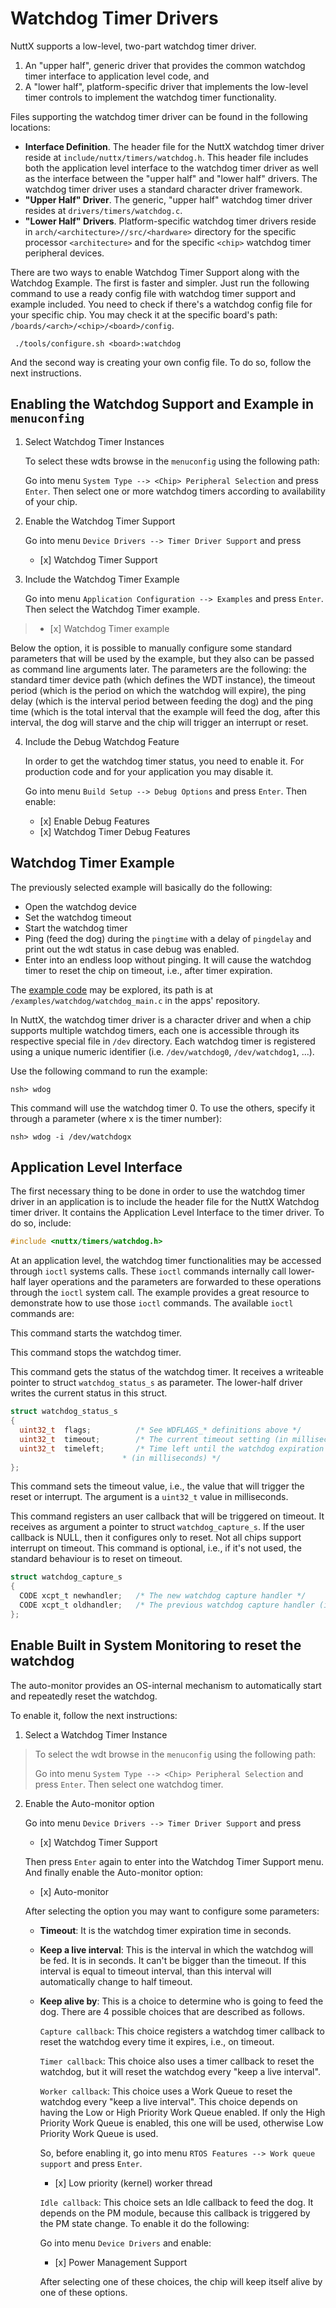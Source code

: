 # Watchdog Timer Drivers

NuttX supports a low-level, two-part watchdog timer driver.

1.  An "upper half", generic driver that provides the common watchdog
    timer interface to application level code, and
2.  A "lower half", platform-specific driver that implements the
    low-level timer controls to implement the watchdog timer
    functionality.

Files supporting the watchdog timer driver can be found in the following
locations:

  - **Interface Definition**. The header file for the NuttX watchdog
    timer driver reside at `include/nuttx/timers/watchdog.h`. This
    header file includes both the application level interface to the
    watchdog timer driver as well as the interface between the "upper
    half" and "lower half" drivers. The watchdog timer driver uses a
    standard character driver framework.
  - **"Upper Half" Driver**. The generic, "upper half" watchdog timer
    driver resides at `drivers/timers/watchdog.c`.
  - **"Lower Half" Drivers**. Platform-specific watchdog timer drivers
    reside in `arch/<architecture>//src/<hardware>` directory for the
    specific processor `<architecture>` and for the specific `<chip>`
    watchdog timer peripheral devices.

There are two ways to enable Watchdog Timer Support along with the
Watchdog Example. The first is faster and simpler. Just run the
following command to use a ready config file with watchdog timer support
and example included. You need to check if there's a watchdog config
file for your specific chip. You may check it at the specific board's
path: `/boards/<arch>/<chip>/<board>/config`.

``` console
 ./tools/configure.sh <board>:watchdog
```

And the second way is creating your own config file. To do so, follow
the next instructions.

## Enabling the Watchdog Support and Example in `menuconfing`

1.  Select Watchdog Timer Instances
    
    To select these wdts browse in the `menuconfig` using the following
    path:
    
    Go into menu `System Type --> <Chip> Peripheral Selection` and press
    `Enter`. Then select one or more watchdog timers according to
    availability of your chip.

2.  Enable the Watchdog Timer Support
    
    Go into menu `Device Drivers --> Timer Driver Support` and press
    
      - \[x\] Watchdog Timer Support

3.  Include the Watchdog Timer Example
    
    Go into menu `Application Configuration --> Examples` and press
    `Enter`. Then select the Watchdog Timer example.

>   - \[x\] Watchdog Timer example

Below the option, it is possible to manually configure some standard
parameters that will be used by the example, but they also can be passed
as command line arguments later. The parameters are the following: the
standard timer device path (which defines the WDT instance), the timeout
period (which is the period on which the watchdog will expire), the ping
delay (which is the interval period between feeding the dog) and the
ping time (which is the total interval that the example will feed the
dog, after this interval, the dog will starve and the chip will trigger
an interrupt or reset.

4.  Include the Debug Watchdog Feature
    
    In order to get the watchdog timer status, you need to enable it.
    For production code and for your application you may disable it.
    
    Go into menu `Build Setup --> Debug Options` and press `Enter`. Then
    enable:
    
      - \[x\] Enable Debug Features
      - \[x\] Watchdog Timer Debug Features

## Watchdog Timer Example

The previously selected example will basically do the following:

  - Open the watchdog device
  - Set the watchdog timeout
  - Start the watchdog timer
  - Ping (feed the dog) during the `pingtime` with a delay of
    `pingdelay` and print out the wdt status in case debug was enabled.
  - Enter into an endless loop without pinging. It will cause the
    watchdog timer to reset the chip on timeout, i.e., after timer
    expiration.

The [example
code](https://github.com/apache/nuttx-apps/blob/master/examples/watchdog/watchdog_main.c)
may be explored, its path is at `/examples/watchdog/watchdog_main.c` in
the apps' repository.

In NuttX, the watchdog timer driver is a character driver and when a
chip supports multiple watchdog timers, each one is accessible through
its respective special file in `/dev` directory. Each watchdog timer is
registered using a unique numeric identifier (i.e. `/dev/watchdog0`,
`/dev/watchdog1`, ...).

Use the following command to run the example:

``` console
nsh> wdog
```

This command will use the watchdog timer 0. To use the others, specify
it through a parameter (where x is the timer number):

``` console
nsh> wdog -i /dev/watchdogx
```

## Application Level Interface

The first necessary thing to be done in order to use the watchdog timer
driver in an application is to include the header file for the NuttX
Watchdog timer driver. It contains the Application Level Interface to
the timer driver. To do so, include:

``` c
#include <nuttx/timers/watchdog.h>
```

At an application level, the watchdog timer functionalities may be
accessed through `ioctl` systems calls. These `ioctl` commands
internally call lower-half layer operations and the parameters are
forwarded to these operations through the `ioctl` system call. The
example provides a great resource to demonstrate how to use those
`ioctl` commands. The available `ioctl` commands are:

This command starts the watchdog timer.

This command stops the watchdog timer.

This command gets the status of the watchdog timer. It receives a
writeable pointer to struct `watchdog_status_s` as parameter. The
lower-half driver writes the current status in this struct.

``` c
struct watchdog_status_s
{
  uint32_t  flags;          /* See WDFLAGS_* definitions above */
  uint32_t  timeout;        /* The current timeout setting (in milliseconds) */
  uint32_t  timeleft;       /* Time left until the watchdog expiration
                         * (in milliseconds) */
};
```

This command sets the timeout value, i.e., the value that will trigger
the reset or interrupt. The argument is a `uint32_t` value in
milliseconds.

This command registers an user callback that will be triggered on
timeout. It receives as argument a pointer to struct
`watchdog_capture_s`. If the user callback is NULL, then it configures
only to reset. Not all chips support interrupt on timeout. This command
is optional, i.e., if it's not used, the standard behaviour is to reset
on timeout.

``` c
struct watchdog_capture_s
{
  CODE xcpt_t newhandler;   /* The new watchdog capture handler */
  CODE xcpt_t oldhandler;   /* The previous watchdog capture handler (if any) */
};
```

## Enable Built in System Monitoring to reset the watchdog

The auto-monitor provides an OS-internal mechanism to automatically
start and repeatedly reset the watchdog.

To enable it, follow the next instructions:

1.  Select a Watchdog Timer Instance

> To select the wdt browse in the `menuconfig` using the following path:
> 
> Go into menu `System Type --> <Chip> Peripheral Selection` and press
> `Enter`. Then select one watchdog timer.

2.  Enable the Auto-monitor option
    
    Go into menu `Device Drivers --> Timer Driver Support` and press
    
      - \[x\] Watchdog Timer Support
    
    Then press `Enter` again to enter into the Watchdog Timer Support
    menu. And finally enable the Auto-monitor option:
    
      - \[x\] Auto-monitor
    
    After selecting the option you may want to configure some
    parameters:
    
      - **Timeout**: It is the watchdog timer expiration time in
        seconds.
    
      - **Keep a live interval**: This is the interval in which the
        watchdog will be fed. It is in seconds. It can't be bigger than
        the timeout. If this interval is equal to timeout interval, than
        this interval will automatically change to half timeout.
    
      - **Keep alive by**: This is a choice to determine who is going to
        feed the dog. There are 4 possible choices that are described as
        follows.
        
        `Capture callback`: This choice registers a watchdog timer
        callback to reset the watchdog every time it expires, i.e., on
        timeout.
        
        `Timer callback`: This choice also uses a timer callback to
        reset the watchdog, but it will reset the watchdog every "keep a
        live interval".
        
        `Worker callback`: This choice uses a Work Queue to reset the
        watchdog every "keep a live interval". This choice depends on
        having the Low or High Priority Work Queue enabled. If only the
        High Priority Work Queue is enabled, this one will be used,
        otherwise Low Priority Work Queue is used.
        
        So, before enabling it, go into menu `RTOS Features --> Work
        queue support` and press `Enter`.
        
          - \[x\] Low priority (kernel) worker thread
        
        `Idle callback`: This choice sets an Idle callback to feed the
        dog. It depends on the PM module, because this callback is
        triggered by the PM state change. To enable it do the following:
        
        Go into menu `Device Drivers` and enable:
        
          - \[x\] Power Management Support
        
        After selecting one of these choices, the chip will keep itself
        alive by one of these options.
